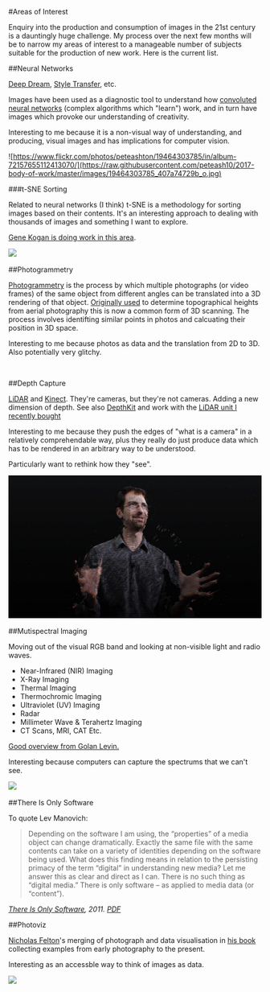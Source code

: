 #Areas of Interest

Enquiry into the production and consumption of images in the 21st century is a dauntingly huge challenge. My process over the next few months will be to narrow my areas of interest to a manageable number of subjects suitable for the production of new work. Here is the current list. 

##Neural Networks

[Deep Dream](http://deepdreamgenerator.com), [Style Transfer](https://frankzliu.com/artistic-style-transfer/), etc. 


Images have been used as a diagnostic tool to understand how [convoluted neural networks](https://en.wikipedia.org/wiki/Convolutional_neural_network) (complex algorithms which "learn") work, and in turn have images which provoke our understanding of creativity. 

Interesting to me because it is a non-visual way of understanding, and producing, visual images and has implications for computer vision. 

![https://www.flickr.com/photos/peteashton/19464303785/in/album-72157655112413070/](https://raw.githubusercontent.com/peteash10/2017-body-of-work/master/images/19464303785_407a74729b_o.jpg)

###t-SNE Sorting

Related to neural networks (I think) t-SNE is a methodology for sorting images based on their contents. It's an interesting approach to dealing with thousands of images and something I want to explore. 

[Gene Kogan is doing work in this area](https://github.com/genekogan/ofxTSNE).

![](https://camo.githubusercontent.com/d1de97e95b13b6349e6ad94933e4897d96de4d09/68747470733a2f2f63322e737461746963666c69636b722e636f6d2f322f313531312f32343837333234333931355f646435323230653431635f6b2e6a7067)



##Photogrammetry

[Photogrammetry](https://en.wikipedia.org/wiki/Photogrammetry) is the process by which multiple photographs (or video frames) of the same object from different angles can be translated into a 3D rendering of that object. [Originally used](https://github.com/golanlevin/ExperimentalCapture/blob/master/docs/Photogrammetry-and-3D-scanning.md) to determine topographical heights from aerial photography this is now a common form of 3D scanning. The process involves identifting similar points in photos and calcuating their position in 3D space. 

Interesting to me because photos as data and the translation from 2D to 3D. Also potentially very glitchy.

![]()

##Depth Capture

[LiDAR](https://en.wikipedia.org/wiki/Lidar) and [Kinect](https://en.wikipedia.org/wiki/Kinect). They're cameras, but they're not cameras. Adding a new dimension of depth. See also [DepthKit](http://www.depthkit.tv) and work with the [LiDAR unit I recently bought](https://github.com/golanlevin/ExperimentalCapture/tree/master/students/benjamin/project3)

Interesting to me because they push the edges of "what is a camera" in a relatively comprehendable way, plus they really do just produce data which has to be rendered in an arbitrary way to be understood. 

Particularly want to rethink how they "see". 

![](https://raw.githubusercontent.com/peteash10/2017-body-of-work/master/images/clouds_doc.jpeg)

##Mutispectral Imaging

Moving out of the visual RGB band and looking at non-visible light and radio waves.

* Near-Infrared (NIR) Imaging
* X-Ray Imaging
* Thermal Imaging
* Thermochromic Imaging
* Ultraviolet (UV) Imaging
* Radar
* Millimeter Wave & Terahertz Imaging
* CT Scans, MRI, CAT Etc.

[Good overview from Golan Levin.](https://github.com/golanlevin/ExperimentalCapture/blob/master/docs/hyperspectral.md)

Interesting because computers can capture the spectrums that we can't see.

[![](https://camo.githubusercontent.com/9fdf8382cf62cd24735ab4de53599a1f927ed614/687474703a2f2f73746f706f63736d6172746d65746572732e636f6d2f75706c6f6164732f332f352f312f362f333531363538302f373933343337305f6f7269672e6a7067)](https://camo.githubusercontent.com/9fdf8382cf62cd24735ab4de53599a1f927ed614/687474703a2f2f73746f706f63736d6172746d65746572732e636f6d2f75706c6f6164732f332f352f312f362f333531363538302f373933343337305f6f7269672e6a7067)

##There Is Only Software

To quote Lev Manovich:

> Depending on the software I am using, the “properties” of a media object can change dramatically. Exactly the same file with the same contents can take on a variety of identities depending on the software being used. What does this finding means in relation to the persisting primacy of the term “digital” in understanding new media? Let me answer this as clear and direct as I can. There is no such thing as “digital media.” There is only software – as applied to media data (or “content”).

*[There Is Only Software](http://manovich.net/index.php/projects/there-is-only-software), 2011. [PDF](https://github.com/peteash10/2017-body-of-work/blob/master/resources/Lev%20Manovich%20-%20There%20is%20Only%20Software.pdf)*


##Photoviz

[Nicholas Felton](http://feltron.com)'s merging of photograph and data visualisation in [his book](http://feltron.com/PhotoViz.html) collecting examples from early photography to the present. 

Interesting as an accessble way to think of images as data. 

![](http://feltron.com/images/PhotoViz/thumb_01.jpg)